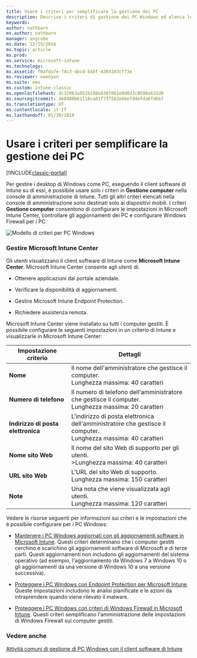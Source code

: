 ```yaml
---
title: Usare i criteri per semplificare la gestione dei PC
description: Descrive i criteri di gestione dei PC Windows ed elenca le impostazioni per Microsoft Intune Center.
keywords: 
author: nathbarn
ms.author: nathbarn
manager: angrobe
ms.date: 12/15/2016
ms.topic: article
ms.prod: 
ms.service: microsoft-intune
ms.technology: 
ms.assetid: f0afda7e-f4c3-4bcd-b4bf-4304103cf73e
ms.reviewer: owenyen
ms.suite: ems
ms.custom: intune-classic
ms.openlocfilehash: dc32063a952b198e830f061e0d8d3c0598a631d8
ms.sourcegitcommit: 468480b61110ca81f737582ebbefd4efda6fd667
ms.translationtype: HT
ms.contentlocale: it-IT
ms.lasthandoff: 01/30/2018
---
```

# <a name="use-policies-to-simplify-windows-pc-management"></a>Usare i criteri per semplificare la gestione dei PC

[!INCLUDE[classic-portal](../includes/classic-portal.md)]

Per gestire i desktop di Windows come PC, eseguendo il client software di Intune su di essi, è possibile usare solo i criteri in **Gestione computer** nella console di amministrazione di Intune. Tutti gli altri criteri elencati nella console di amministrazione sono destinati solo ai dispositivi mobili. I criteri **Gestione computer** consentono di configurare le impostazioni in Microsoft Intune Center, controllare gli aggiornamenti dei PC e configurare Windows Firewall per i PC.

![Modello di criteri per PC Windows](../media/pc_policy_template.png)

### <a name="manage-the-microsoft-intune-center"></a>Gestire Microsoft Intune Center
Gli utenti visualizzano il client software di Intune come **Microsoft Intune Center**. Microsoft Intune Center consente agli utenti di:

-   Ottenere applicazioni dal portale aziendale.

-   Verificare la disponibilità di aggiornamenti.

-   Gestire Microsoft Intune Endpoint Protection.

-  Richiedere assistenza remota.

Microsoft Intune Center viene installato su tutti i computer gestiti. È possibile configurare le seguenti impostazioni in un criterio di Intune e visualizzarle in Microsoft Intune Center:

|Impostazione criterio|Dettagli|
|------------------|--------------------|
|**Nome**|Il nome dell'amministratore che gestisce il computer.<br />Lunghezza massima: 40 caratteri|
|**Numero di telefono**|Il numero di telefono dell'amministratore che gestisce il computer.<br />Lunghezza massima: 20 caratteri|
|**Indirizzo di posta elettronica**|L'indirizzo di posta elettronica dell'amministratore che gestisce il computer.<br />Lunghezza massima: 40 caratteri|
|**Nome sito Web**|Il nome del sito Web di supporto per gli utenti.<br />>Lunghezza massima: 40 caratteri|
|**URL sito Web**|L'URL del sito Web di supporto.<br />Lunghezza massima: 150 caratteri|
|**Note**|Una nota che viene visualizzata agli utenti.<br />Lunghezza massima: 120 caratteri|

Vedere le risorse seguenti per informazioni sui criteri e le impostazioni che è possibile configurare per i PC Windows:

- [Mantenere i PC Windows aggiornati con gli aggiornamenti software in Microsoft Intune](keep-windows-pcs-up-to-date-with-software-updates-in-microsoft-intune.md). Questi criteri determinano che i computer gestiti cerchino e scarichino gli aggiornamenti software di Microsoft e di terze parti. Questi aggiornamenti non includono gli aggiornamenti del sistema operativo (ad esempio, l'aggiornamento da Windows 7 a Windows 10 o gli aggiornamenti da una versione di Windows 10 a una versione successiva).

- [Proteggere i PC Windows con Endpoint Protection per Microsoft Intune](help-secure-windows-pcs-with-endpoint-protection-for-microsoft-intune.md). Queste impostazioni includono le analisi pianificate e le azioni da intraprendere quando viene rilevato il malware.

- [Proteggere i PC Windows con criteri di Windows Firewall in Microsoft Intune](help-protect-windows-pcs-using-windows-firewall-policies-in-microsoft-intune.md). Questi criteri semplificano l'amministrazione delle impostazioni di Windows Firewall sui computer gestiti.


### <a name="see-also"></a>Vedere anche

[Attività comuni di gestione di PC Windows con il client software di Intune](common-windows-pc-management-tasks-with-the-microsoft-intune-computer-client.md)
